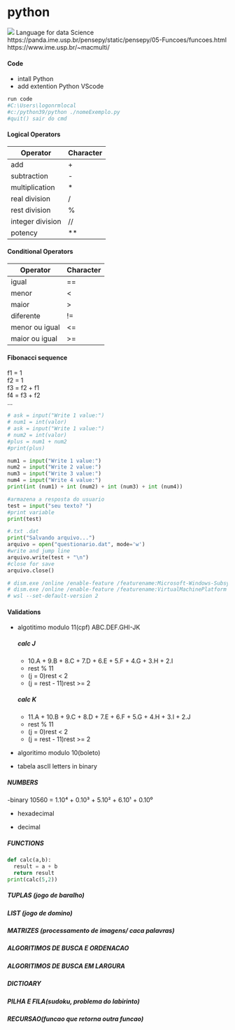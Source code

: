 # python
<img src="./Content/img/pythonCut.PNG"/>
Language for data Science</br>
https://panda.ime.usp.br/pensepy/static/pensepy/05-Funcoes/funcoes.html</br>
https://www.ime.usp.br/~macmulti/</br>

#### Code
- intall Python
- add extention Python VScode
```python
run code
#C:\Users\logonrmlocal
#c:/python39/python ./nomeExemplo.py
#quit() sair do cmd
```
#### Logical Operators
| Operator | Character |
| --- | --- |
| add | + |
| subtraction | - |
| multiplication | * |
| real division | / |
| rest division | % |
| integer division | // |
| potency | ** |

#### Conditional Operators
| Operator | Character |
| --- | --- |
| igual | == |
| menor | < |
| maior | > |
| diferente | != |
| menor ou igual | <= |
| maior ou igual | >= |

#### Fibonacci sequence
f1 = 1</br>
f2 = 1</br>
f3 = f2 + f1</br>
f4 = f3 + f2</br>
...</br>

```python
# ask = input("Write 1 value:")
# num1 = int(valor)
# ask = input("Write 1 value:")
# num2 = int(valor)
#plus = num1 + num2
#print(plus)

num1 = input("Write 1 value:")
num2 = input("Write 2 value:")
num3 = input("Write 3 value:")
num4 = input("Write 4 value:")
print(int (num1) + int (num2) + int (num3) + int (num4))
```

```python
#armazena a resposta do usuario
test = input("seu texto? ")
#print variable
print(test)

#.txt .dat
print("Salvando arquivo...")
arquivo = open("questionario.dat", mode='w')
#write and jump line
arquivo.write(test + "\n")
#close for save
arquivo.close()

# dism.exe /online /enable-feature /featurename:Microsoft-Windows-Subsystem-Linux /all /norestart
# dism.exe /online /enable-feature /featurename:VirtualMachinePlatform /all /norestart
# wsl --set-default-version 2
```
#### Validations
- algotitimo modulo 11(cpf)
  ABC.DEF.GHI-JK
  
  ##### calc J
  - 10.A + 9.B + 8.C + 7.D + 6.E + 5.F + 4.G + 3.H + 2.I
  - rest % 11
  - (j = 0)rest < 2
  - (j = rest - 11)rest >= 2
  
  ##### calc K
  - 11.A + 10.B + 9.C + 8.D + 7.E + 6.F + 5.G + 4.H + 3.I + 2.J
  - rest % 11
  - (j = 0)rest < 2
  - (j = rest - 11)rest >= 2
  
  
- algoritimo modulo 10(boleto)
- tabela ascII
  letters in binary
 
 ##### NUMBERS
 -binary
  10560 = 1.10⁴ + 0.10³ + 5.10² + 6.10¹ + 0.10⁰
  
 - hexadecimal

 - decimal
 
 ##### FUNCTIONS
```python
def calc(a,b):
  result = a + b
  return result
print(calc(5,2))
```

##### TUPLAS (jogo de baralho)
##### LIST (jogo de domino)
##### MATRIZES (processamento de imagens/ caca palavras)
##### ALGORITIMOS DE BUSCA E ORDENACAO
##### ALGORITIMOS DE BUSCA EM LARGURA
##### DICTIOARY
##### PILHA E FILA(sudoku, problema do labirinto)
##### RECURSAO(funcao que retorna outra funcao)
